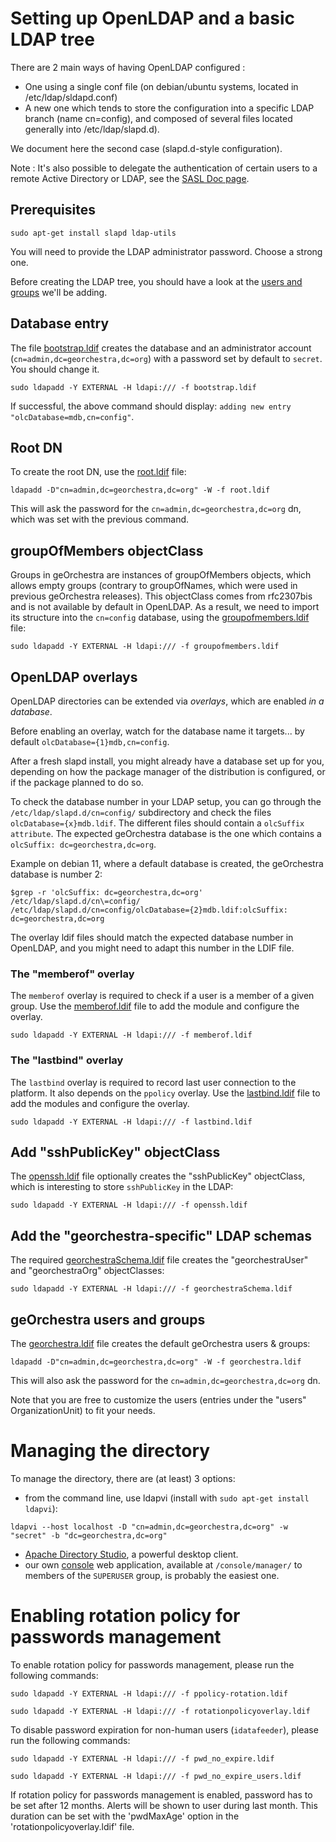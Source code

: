 # Setting up OpenLDAP and a basic LDAP tree

There are 2 main ways of having OpenLDAP configured :
 * One using a single conf file (on debian/ubuntu systems, located in /etc/ldap/sldapd.conf)
 * A new one which tends to store the configuration into a specific LDAP branch (name cn=config), and composed of several files located generally into /etc/ldap/slapd.d).

We document here the second case (slapd.d-style configuration).

Note : It's also possible to delegate the authentication of certain users to a remote Active Directory or LDAP, see the [SASL Doc page](../sasl.md).

## Prerequisites

```
sudo apt-get install slapd ldap-utils
```

You will need to provide the LDAP administrator password. Choose a strong one.


Before creating the LDAP tree, you should have a look at the [users and groups](https://github.com/georchestra/georchestra/blob/master/ldap/README.md) we'll be adding.



## Database entry

The file [bootstrap.ldif](https://github.com/georchestra/georchestra/blob/master/ldap/bootstrap.ldif) creates the database and an administrator account (```cn=admin,dc=georchestra,dc=org```) with a password set by default to ```secret```. You should change it.

```
sudo ldapadd -Y EXTERNAL -H ldapi:/// -f bootstrap.ldif
```

If successful, the above command should display: ```adding new entry "olcDatabase=mdb,cn=config"```.


## Root DN

To create the root DN, use the [root.ldif](https://github.com/georchestra/georchestra/blob/master/ldap/root.ldif) file:

```
ldapadd -D"cn=admin,dc=georchestra,dc=org" -W -f root.ldif
```

This will ask the password for the ```cn=admin,dc=georchestra,dc=org``` dn, which was set with the previous command.


## groupOfMembers objectClass

Groups in geOrchestra are instances of groupOfMembers objects, which allows empty groups (contrary to groupOfNames, which were used in previous geOrchestra releases).
This objectClass comes from rfc2307bis and is not available by default in OpenLDAP. As a result, we need to import its structure into the ```cn=config``` database, using the [groupofmembers.ldif](https://github.com/georchestra/georchestra/blob/master/ldap/docker-root/groupofmembers.ldif) file:

```
sudo ldapadd -Y EXTERNAL -H ldapi:/// -f groupofmembers.ldif
```

## OpenLDAP overlays

OpenLDAP directories can be extended via *overlays*, which are enabled *in a database*.

Before enabling an overlay, watch for the database name it targets... by default `olcDatabase={1}mdb,cn=config`.

After a fresh slapd install, you might already have a database set up for you, depending on how the package manager of the distribution is configured, or if the package planned to do so.

To check the database number in your LDAP setup, you can go through the `/etc/ldap/slapd.d/cn=config/` subdirectory and check the files `olcDatabase={x}mdb.ldif`. The different files should contain a `olcSuffix attribute`. The expected geOrchestra database is the one which contains a `olcSuffix: dc=georchestra,dc=org`.

Example on debian 11, where a default database is created, the geOrchestra database is number 2:
```
$grep -r 'olcSuffix: dc=georchestra,dc=org' /etc/ldap/slapd.d/cn\=config/
/etc/ldap/slapd.d/cn=config/olcDatabase={2}mdb.ldif:olcSuffix: dc=georchestra,dc=org
```

The overlay ldif files should match the expected database number in OpenLDAP, and you might need to adapt this number in the LDIF file.

### The "memberof" overlay

The `memberof` overlay is required to check if a user is a member of a given group.
Use the [memberof.ldif](https://github.com/georchestra/georchestra/blob/master/ldap/docker-root/memberof.ldif) file to add the module and configure the overlay.

```
sudo ldapadd -Y EXTERNAL -H ldapi:/// -f memberof.ldif
```

### The "lastbind" overlay

The `lastbind` overlay is required to record last user connection to the platform. It also depends on the `ppolicy` overlay.
Use the [lastbind.ldif](https://github.com/georchestra/georchestra/blob/master/ldap/docker-root/lastbind.ldif) file to add the modules and configure the overlay.

```
sudo ldapadd -Y EXTERNAL -H ldapi:/// -f lastbind.ldif
```

## Add "sshPublicKey" objectClass

The [openssh.ldif](https://github.com/georchestra/georchestra/blob/master/ldap/docker-root/openssh.ldif) file optionally creates the "sshPublicKey" objectClass, which is interesting to store `sshPublicKey` in the LDAP:

```
sudo ldapadd -Y EXTERNAL -H ldapi:/// -f openssh.ldif
```

## Add the "georchestra-specific" LDAP schemas

The required [georchestraSchema.ldif](https://github.com/georchestra/georchestra/blob/master/ldap/docker-root/georchestraSchema.ldif) file creates the "georchestraUser" and "georchestraOrg" objectClasses:

```
sudo ldapadd -Y EXTERNAL -H ldapi:/// -f georchestraSchema.ldif
```


## geOrchestra users and groups

The [georchestra.ldif](https://github.com/georchestra/georchestra/blob/master/ldap/docker-root/georchestra.ldif) file creates the default geOrchestra users & groups:

```
ldapadd -D"cn=admin,dc=georchestra,dc=org" -W -f georchestra.ldif
```

This will also ask the password for the ```cn=admin,dc=georchestra,dc=org``` dn.


Note that you are free to customize the users (entries under the "users" OrganizationUnit) to fit your needs.



# Managing the directory

To manage the directory, there are (at least) 3 options:

 * from the command line, use ldapvi (install with ```sudo apt-get install ldapvi```):

```
ldapvi --host localhost -D "cn=admin,dc=georchestra,dc=org" -w "secret" -b "dc=georchestra,dc=org"
```

 * [Apache Directory Studio](http://directory.apache.org/studio/), a powerful desktop client.
 * our own [console](https://github.com/georchestra/georchestra/blob/master/console/README.md) web application, available at ```/console/manager/``` to  members of the ```SUPERUSER``` group, is probably the easiest one.

# Enabling rotation policy for passwords management 

To enable rotation policy for passwords management, please run the following commands:
```
sudo ldapadd -Y EXTERNAL -H ldapi:/// -f ppolicy-rotation.ldif
```
```
sudo ldapadd -Y EXTERNAL -H ldapi:/// -f rotationpolicyoverlay.ldif
```
To disable password expiration for non-human users (`idatafeeder`), please run the following commands:
```
sudo ldapadd -Y EXTERNAL -H ldapi:/// -f pwd_no_expire.ldif
```
```
sudo ldapadd -Y EXTERNAL -H ldapi:/// -f pwd_no_expire_users.ldif
```
If  rotation policy for passwords management is enabled, password has to be set after 12 months.
Alerts will be shown to user during last month.
This duration can be set with the 'pwdMaxAge' option in the 'rotationpolicyoverlay.ldif' file.
